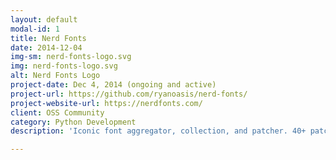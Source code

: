 ```yaml
---
layout: default
modal-id: 1
title: Nerd Fonts
date: 2014-12-04
img-sm: nerd-fonts-logo.svg
img: nerd-fonts-logo.svg
alt: Nerd Fonts Logo
project-date: Dec 4, 2014 (ongoing and active)
project-url: https://github.com/ryanoasis/nerd-fonts/
project-website-url: https://nerdfonts.com/
client: OSS Community
category: Python Development
description: 'Iconic font aggregator, collection, and patcher. 40+ patched fonts, over 3,600 glyph/icons, includes popular collections such as Font Awesome & fonts such as Hack. See more at the <a href="https://github.com/ryanoasis/nerd-fonts">GitHub Repository</a> or <a href="https://nerdfonts.com">Official Site</a>'

---
```


